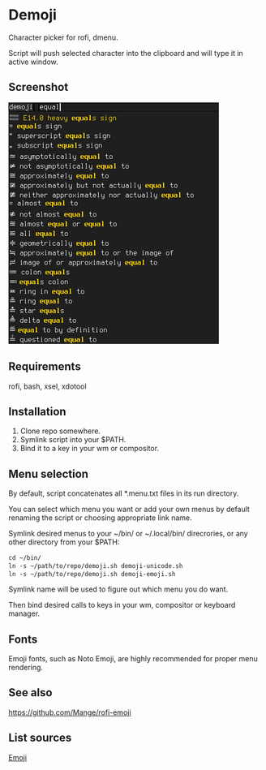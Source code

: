 # Demoji #

Character picker for rofi, dmenu.

Script will push selected character into the clipboard and will type
it in active window.

## Screenshot ##

![screenshot](screenshot.png)

## Requirements ##

rofi, bash, xsel, xdotool

## Installation ##

1. Clone repo somewhere.
2. Symlink script into your $PATH. 
3. Bind it to a key in your wm or compositor.

## Menu selection ##

By default, script concatenates all *.menu.txt files in its run directory.

You can select which menu you want or add your own menus by default
renaming the script or choosing appropriate link name.

Symlink desired menus to your ~/bin/ or ~/.local/bin/ direcrories,
or any other directory from your $PATH:

    cd ~/bin/
    ln -s ~/path/to/repo/demoji.sh demoji-unicode.sh
    ln -s ~/path/to/repo/demoji.sh demoji-emoji.sh
    
Symlink name will be used to figure out which menu you do want.    

Then bind desired calls to keys in your wm, compositor or keyboard manager.

## Fonts ##

Emoji fonts, such as Noto Emoji, are highly recommended for proper
menu rendering.

## See also ## 

<https://github.com/Mange/rofi-emoji>

## List sources ##

[Emoji](https://unicode.org/Public/emoji/)
